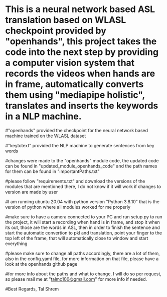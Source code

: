 # This is a neural network based ASL translation based on WLASL checkpoint provided by "openhands", this project takes the code into the next step by providing a computer vision system that records the videos when hands are in frame, automatically converts them using "mediapipe holistic", translates and inserts the keywords in a NLP machine. 

#"openhands" provided the checkpoint for the neural network based machine trained on the WLASL dataset

#"keytotext" provided the NLP machine to generate sentences from key words

#changes were made to the "openhands" module code, the updated code can be found in "updated_module_openhands_code" and the path names for them can be found in "importantPaths.txt"

#please follow "requirements.txt" and download the versions of the modules that are mentioned there, I do not know if it will work if changes to version are made by user

#I am running ubuntu 20.04 with python version "Python 3.8.10" that is the version of python where all modules worked for me properly

#make sure to have a camera connected to your PC and run setup.py to run the project, it will start a recording when hand is in frame, and stop it when its out, those are the words in ASL, then in order to finish the sentence and start the automatic convertion to pkl and translation, point your finger to the top left of the frame, that will automatically close to window and start everything

#please make sure to change all paths accordingly, there are a lot of them, also in the config.yaml file, for more information on that file, please have a look at the openhands github page

#for more info about the paths and what to change, I will do so per request, so please mail me at "talmc100@gmail.com" for more info if needed.

#Best Regards, Tal Shrem
